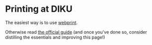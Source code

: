 # Printing at DIKU

The easiest way is to use [webprint](https://webprint.science.ku.dk/).

Otherwise read [the official
guide](https://kunet.ku.dk/medarbejderguide/lokalinfo/undersider/Sider/SCIENCE/IT/Staff-print-p%C3%A5-SCIENCE.aspx)
(and once you've done so, consider distilling the essentials and
improving this page!)
